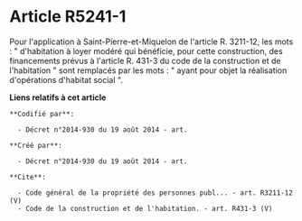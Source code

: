 # Article R5241-1

Pour l'application à Saint-Pierre-et-Miquelon de l'article R. 3211-12, les mots : " d'habitation à loyer modéré qui
bénéficie, pour cette construction, des financements prévus à l'article R. 431-3 du code de la construction et de
l'habitation " sont remplacés par les mots : " ayant pour objet la réalisation d'opérations d'habitat social ".

**Liens relatifs à cet article**

	**Codifié par**:

	  - Décret n°2014-930 du 19 août 2014 - art.

	**Créé par**:

	  - Décret n°2014-930 du 19 août 2014 - art.

	**Cite**:

	  - Code général de la propriété des personnes publ... - art. R3211-12 (V)
	  - Code de la construction et de l'habitation. - art. R431-3 (V)
